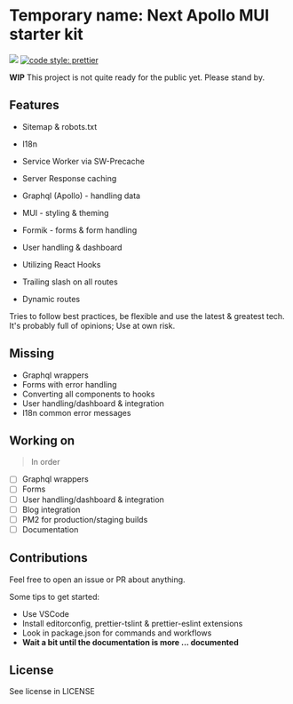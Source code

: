 # Temporary name: Next Apollo MUI starter kit

![](https://img.shields.io/github/license/MathiasKandelborg/next-apollo-mui-starter.svg?style=flat-square)
[![code style: prettier](https://img.shields.io/badge/code_style-prettier-ff69b4.svg?style=flat-square)](https://github.com/prettier/prettier)

**WIP** This project is not quite ready for the public yet. Please stand by.

## Features

- Sitemap & robots.txt
- I18n
- Service Worker via SW-Precache
- Server Response caching
- Graphql (Apollo) - handling data
- MUI - styling & theming
- Formik - forms & form handling
- User handling & dashboard
- Utilizing React Hooks

- Trailing slash on all routes
- Dynamic routes

Tries to follow best practices, be flexible and use the latest & greatest tech. It's probably full of opinions; Use at own risk.

## Missing

- Graphql wrappers
- Forms with error handling
- Converting all components to hooks
- User handling/dashboard & integration
- I18n common error messages

## Working on

> In order

- [ ] Graphql wrappers
- [ ] Forms
- [ ] User handling/dashboard & integration
- [ ] Blog integration
- [ ] PM2 for production/staging builds
- [ ] Documentation

## Contributions

Feel free to open an issue or PR about anything.

Some tips to get started:

- Use VSCode
- Install editorconfig, prettier-tslint & prettier-eslint extensions
- Look in package.json for commands and workflows
- **Wait a bit until the documentation is more ... documented**

## License

See license in LICENSE
